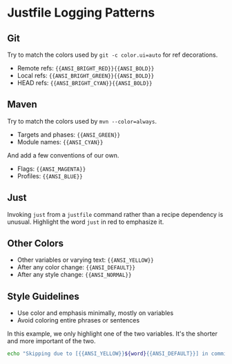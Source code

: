 # Justfile Logging Patterns

## Git

Try to match the colors used by `git -c color.ui=auto` for ref decorations.

- Remote refs: `{{ANSI_BRIGHT_RED}}{{ANSI_BOLD}}`
- Local refs: `{{ANSI_BRIGHT_GREEN}}{{ANSI_BOLD}}`
- HEAD refs: `{{ANSI_BRIGHT_CYAN}}{{ANSI_BOLD}}`

## Maven

Try to match the colors used by `mvn --color=always`.

- Targets and phases: `{{ANSI_GREEN}}`
- Module names: `{{ANSI_CYAN}}`

And add a few conventions of our own.

- Flags: `{{ANSI_MAGENTA}}`
- Profiles: `{{ANSI_BLUE}}`

## Just

Invoking `just` from a `justfile` command rather than a recipe dependency is unusual. Highlight the word `just` in red to emphasize it.

## Other Colors

- Other variables or varying text: `{{ANSI_YELLOW}}`
- After any color change: `{{ANSI_DEFAULT}}`
- After any style change: `{{ANSI_NORMAL}}`

## Style Guidelines

- Use color and emphasis minimally, mostly on variables
- Avoid coloring entire phrases or sentences

In this example, we only highlight one of the two variables. It's the shorter and more important of the two.

```bash
echo "Skipping due to [{{ANSI_YELLOW}}${word}{{ANSI_DEFAULT}}] in commit: '${COMMIT_MESSAGE}'"
```

